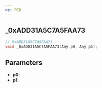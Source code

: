 ```yaml
---
ns: PED
---
```

## _0xADD31A5C7A5FAA73

```c
// 0xADD31A5C7A5FAA73
void _0xADD31A5C7A5FAA73(Any p0, Any p1);
```

## Parameters
* **p0**:
* **p1**:
